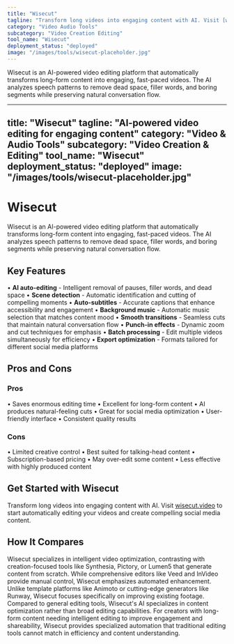 ```yaml
---
title: "Wisecut"
tagline: "Transform long videos into engaging content with AI. Visit [wisecut.video](https://www.wisecut.video) to start automatically editing your videos and c..."
category: "Video Audio Tools"
subcategory: "Video Creation Editing"
tool_name: "Wisecut"
deployment_status: "deployed"
image: "/images/tools/wisecut-placeholder.jpg"
---
```

Wisecut is an AI-powered video editing platform that automatically transforms long-form content into engaging, fast-paced videos. The AI analyzes speech patterns to remove dead space, filler words, and boring segments while preserving natural conversation flow.

---
title: "Wisecut"
tagline: "AI-powered video editing for engaging content"
category: "Video & Audio Tools"
subcategory: "Video Creation & Editing"
tool_name: "Wisecut"
deployment_status: "deployed"
image: "/images/tools/wisecut-placeholder.jpg"
---

# Wisecut

Wisecut is an AI-powered video editing platform that automatically transforms long-form content into engaging, fast-paced videos. The AI analyzes speech patterns to remove dead space, filler words, and boring segments while preserving natural conversation flow.

## Key Features

• **AI auto-editing** - Intelligent removal of pauses, filler words, and dead space
• **Scene detection** - Automatic identification and cutting of compelling moments
• **Auto-subtitles** - Accurate captions that enhance accessibility and engagement
• **Background music** - Automatic music selection that matches content mood
• **Smooth transitions** - Seamless cuts that maintain natural conversation flow
• **Punch-in effects** - Dynamic zoom and cut techniques for emphasis
• **Batch processing** - Edit multiple videos simultaneously for efficiency
• **Export optimization** - Formats tailored for different social media platforms

## Pros and Cons

### Pros
• Saves enormous editing time
• Excellent for long-form content
• AI produces natural-feeling cuts
• Great for social media optimization
• User-friendly interface
• Consistent quality results

### Cons
• Limited creative control
• Best suited for talking-head content
• Subscription-based pricing
• May over-edit some content
• Less effective with highly produced content

## Get Started with Wisecut

Transform long videos into engaging content with AI. Visit [wisecut.video](https://www.wisecut.video) to start automatically editing your videos and create compelling social media content.

## How It Compares

Wisecut specializes in intelligent video optimization, contrasting with creation-focused tools like Synthesia, Pictory, or Lumen5 that generate content from scratch. While comprehensive editors like Veed and InVideo provide manual control, Wisecut emphasizes automated enhancement. Unlike template platforms like Animoto or cutting-edge generators like Runway, Wisecut focuses specifically on improving existing footage. Compared to general editing tools, Wisecut's AI specializes in content optimization rather than broad editing capabilities. For creators with long-form content needing intelligent editing to improve engagement and shareability, Wisecut provides specialized automation that traditional editing tools cannot match in efficiency and content understanding.